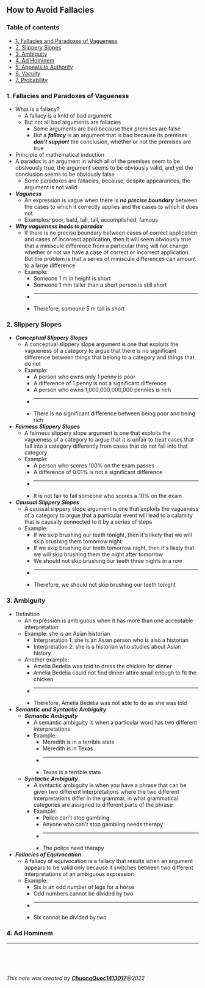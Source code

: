 ## How to Avoid Fallacies

### Table of contents
* [1. Fallacies and Paradoxes of Vagueness](#1-Fallacies-and-Paradoxes-of-Vagueness) 
* [2. Slippery Slopes](#2-Slippery-Slopes)
* [3. Ambiguity](#3-Ambiguity)
* [4. Ad Hominem](#4-Ad-Hominem)
* [5. Appeals to Authority](#5-Appeals-to-Authority)
* [6. Vacuity](#6-Vacuity)
* [7. Probability](#7-Probability])


### 1. Fallacies and Paradoxes of Vagueness
+ What is a fallacy?
	+ A fallacy is a knid of bad argument
	+ But not all bad arguments are fallacies
		+ Some arguments are bad because their premises are false
		+ But a ***fallacy*** is an argument that is bad because its premises ***don't support*** the conclusion, whether or not the premises are true
+ Principle of mathematical induction
+ A paradox is an argument in which all of the premises seem to be obsivously true, the argument seems to be obviously valid, and yet the conclusion seems to be obviously false
	+ Some paradoxes are fallacies, because, despite appearances, the argument is not valid
+ ***Vaguness***
	+ An expression is vague when there is ***no precise boundary*** between the cases to which it correctly applies and the cases to which it does not
	+ Examples: poor, bald, tall, tall, accomplished, famous
+ ***Why vagueness leads to paradox***
	+ If there is no precise boundary between cases of correct application and cases of incorrect application, then it will seem obviously true that a miniscule difference from a particular thing will not change whether or not we have a case of correct or incorrect application. But the problem is that a series of miniscule differences can amount to a large difference
	+ Example:
		+ Someone 1 m in height is short
		+ Someone 1 mm taller than a short person is still short
		+ ------------------------------------------------------
		+ Therefore, someone 5 m tall is short

### 2. Slippery Slopes
+ ***Conceptual Slippery Slopes***
	+ A conceptual slippery slope argument is one that exploits the vagueness of a category to argue that there is no significant difference between things that belong to a category and things that do not
	+ Example:
		+ A person who owns only 1 penny is poor
		+ A difference of 1 penny is not a significant difference
		+ A person who owns 1,000,000,000,000 pennies is rich
		+ --------------------------------------------------------------------
		+ There is no significant difference between being poor and being rich
+ ***Fairness Slippery Slopes***
	+ A fairness slippery slope argument is one that exploits the vagueness of a category to argue that it is unfair to treat cases that fall into a category differently from cases that do not fall into that category
	+ Example:
		+ A person who scores 100% on the exam passes
		+ A difference of 0.01% is not a significant  difference
		+ -----------------------------------------------------------
		+ It is not fair to fail someone who scores a 10% on the exam
+ ***Causual Slippery Slopes***
	+ A caussal slippery slope argument is one that exploits the vagueness of a category to argue that a particular event will lead to a calamity that is causally connected to it by a series of steps
	+ Example:
		+ If we skip brushing our teeth tonight, then it's likely that we will skip brushing them tomorrow night 
		+ If we skip brushing our teeth tomorrow night, then it's likely that we will skip brushing them the night after tomorrow
		+ We should not skip brushing our teeth three nights in a row
		+ -----------------------------------------------------------------------------------------------------------------------
		+ Therefore, we should not skip brushing our teeth tonight

### 3. Ambiguity
+ Definition
	+ An expression is ambiguous when it has more than one acceptable interpretation
	+ Example: she is an Asian historian
		+ Interpretation 1: she is an Asian person who is also a historian
		+ Interpretation 2: she is a historian who studies about Asian history
	+ Another example:
		+ Amelia Bedelia was told to dress the chicken for dinner
		+ Amelia Bedelia could not find dinner attire small enough to fit the chicken
		+ ---------------------------------------------------------------------------
		+ Therefore, Amelia Bedelia was not able to do as she was told
+ ***Semantic and Syntactic Ambiguity***
	+ ***Semantic Ambiguity***
		+ A semantic ambiguity is when a particular word has two different interpretations
		+ Example:
			+ Meredith is in a terrible state
			+ Meredith is in Texas
			+ -------------------------------
			+ Texas is a terrible state
	+ ***Syntactic Ambiguity***
		+ A syntactic ambiguity is when you have a phrase that can be given two different interpretations where the two different interpretations differ in the grammar, in what grammatical categories are assigned to different parts of the phrase
		+ Example: 
			+ Police can't stop gambling
			+ Anyone who can't stop gambling needs therapy
			+ --------------------------------------------
			+ The police need therapy
+ ***Fallacies of Equivocation***
	+ A fallacy of equivocation is a fallacy that results when an argument appears to be valid only because it switches between two different interpretations of an ambiguous expression
	+ Example:
		+ Six is an odd number of legs for a horse
		+ Odd numbers cannot be divided by two
		+ ----------------------------------------
		+ Six cannot be divided by two

### 4. Ad Hominem

***

<br><br>
<br><br>
_This note was created by [**ChuongQuoc1413017**](https://github.com/ChuongQuoc1413017/Note/tree/main/Introduction%20to%20Logic%20and%20Critical%20Thinking%20Specialization)@2022_
